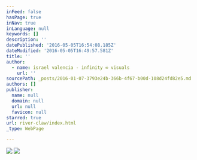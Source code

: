 ```yaml
---
inFeed: false
hasPage: true
inNav: true
inLanguage: null
keywords: []
description: ''
datePublished: '2016-05-05T16:54:08.185Z'
dateModified: '2016-05-05T16:49:57.581Z'
title: ''
author:
  - name: israel valencia - infinity ∞ visuals
    url: ''
sourcePath: _posts/2016-01-07-3793e24b-366b-4f67-b00d-108d24fd82e5.md
authors: []
publisher:
  name: null
  domain: null
  url: null
  favicon: null
starred: true
url: river-claw/index.html
_type: WebPage

---
```

![](https://s3-us-west-2.amazonaws.com/the-grid-img/p/f1d70c4db5211925f1cc89f7e1199c698a286518.jpg)
![](https://s3-us-west-2.amazonaws.com/the-grid-img/p/26680e1cfea0ffd4e9d3cf4860a4dd879aac5e3b.jpg)